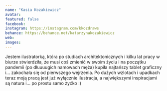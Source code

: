 ```yaml
---
name: "Kasia Kozakiewicz"
avatar: 
featured: false
facebook: 
instagram: https://instagram.com/kkozdraws
behance: https://behance.net/katarzynakozakiewicz
web:
images:
---
```

Jestem ilustratorką, która po studiach architektonicznych i kilku lat pracy w biurze stwierdziła, że musi coś zmienić w swoim życiu i na początku pandemii (po dłuuuugich namowach męża) kupiła najtańszy tablet graficzny i... zakochała się od pierwszego wejrzenia. Po dużych wzlotach i upadkach teraz moją pracą jest już wyłącznie ilustracja, a największymi inspiracjami są natura i... po prostu samo żyćko :) 
